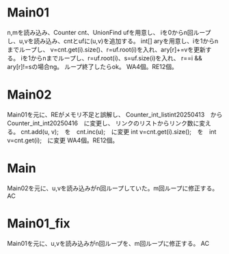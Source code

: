 # Main01
n,mを読み込み、Counter cnt、UnionFind ufを用意し、
iを0からn回ループし、u,vを読み込み、cntとufに(u,v)を追加する。
int[] aryを用意し、iを1からnまでループし、
	v=cnt.get(i).size()、r=uf.root(i)を入れ、ary[r]+=vを更新する。
	iを1からnまでループし、r=uf.root(i)、s=uf.size(i)を入れ、
	r==i && ary[r]!=sの場合ng。
	ループ終了したらok。
	WA4個。RE12個。

# Main02
Main01を元に、REがメモリ不足と誤解し、
Counter_int_listint20250413　から　Counter_int_int20250416　に変更し、
リンクのリストからリンク数に変える。
cnt.add(u, v);　を　cnt.inc(u);　に変更
int v=cnt.get(i).size();　を　int v=cnt.get(i);　に変更
	WA4個。RE12個。

# Main
Main02を元に、u,vを読み込みがn回ループしていた。m回ループに修正する。
AC

# Main01\_fix
Main01を元に、u,vを読み込みがn回ループを、m回ループに修正する。
AC


